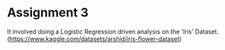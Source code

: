 # Assignment 3
It involved doing a Logistic Regression driven analysis on the 'Iris' Dataset. <br/>
(https://www.kaggle.com/datasets/arshid/iris-flower-dataset)
